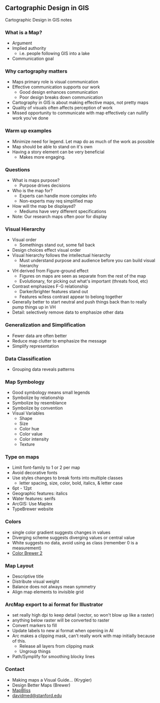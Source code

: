 ## Cartographic Design in GIS

Cartographic Design in GIS notes

### What is a Map?
* Argument
* Implied authority
    * i.e. people following GIS into a lake
* Communication goal

### Why cartography matters
* Maps primary role is visual communication
* Effective communication supports our work
    * Good design enhances communication
    * Poor design breaks down communication
* Cartography in GIS is about making effective maps, not pretty maps
* Quality of visuals often affects perception of work
* Missed opportunity to communicate with map effectively can nullify work you've done

### Warm up examples
* Minimize need for legend. Let map do as much of the work as possible
* Map should be able to stand on it's own
* Having a story element can be very beneficial
    * Makes more engaging.

### Questions
* What is maps purpose?
    * Purpose drives decisions
* Who is the map for?
    * Experts can handle more complex info
    * Non-experts may req simplified map
* How will the map be displayed?
    * Mediums have very different specifications
* Note: Our research maps often poor for display

### Visual Hierarchy
* Visual order
    * Somethings stand out, some fall back
* Design choices effect visual order
* Visual hierarchy follows the intellectual hierarchy
    * Must understand purpose and audience before you can build visual hierarchy
* VH derived from Figure-ground effect
    * Figures on maps are seen as separate from the rest of the map
    * Evolutionary, for picking out what's important (threats food, etc)
* Contrast emphasizes F-G relationship
    * Darker/brighter features stand out
    * Features w/less contrast appear to belong together
* Generally better to start neutral and push things back than to really pump things up in VH
* Detail: selectively remove data to emphasize other data

### Generalization and Simplification
* Fewer data are often better
* Reduce map clutter to emphasize the message
* Simplify representation

### Data Classification
* Grouping data reveals patterns

### Map Symbology
* Good symbology means small legends
* Symbolize by relationship
* Symbolize by resemblance
* Symbolize by convention
* Visual Variables
    * Shape
    * Size 
    * Color hue
    * Color value
    * Color intensity
    * Texture

### Type on maps
* Limit font-family to 1 or 2 per map
* Avoid decorative fonts
* Use styles changes to break fonts into multiple classes
    * letter spacing, size, color, bold, italics, & letter case
* 6pt - 12pt
* Geographic features: italics
* Water features: serifs
* ArcGIS: Use Maplex
* TypeBrewer website

### Colors
* single color gradient suggests changes in values
* Diverging scheme suggests diverging values or central value
* White suggests no data, avoid using as class (remember 0 is a measurement)
* [Color Brewer 2](colorbrewer2.org)

### Map Layout
* Descriptive title
* Distribute visual weight
* Balance does not always mean symmetry
* Align map elements to invisible grid

### ArcMap export to ai format for Illustrator
* set really high dpi to keep detail (vector, so won't blow up like a raster)
* anything below raster will be converted to raster
* Convert markers to fill
* Update labels to new ai format when opening in AI
* Arc makes a clipping mask, can't really work with map initially because of this.
    * Release all layers from clipping mask
    * Ungroup things
* Path/Symplify for smoothing blocky lines

### Contact
* Making maps a Visual Guide... (Krygier)
* Design Better Maps (Brewer)
* [MapBliss](mapbliss.com)
* davidmed@stanford.edu
